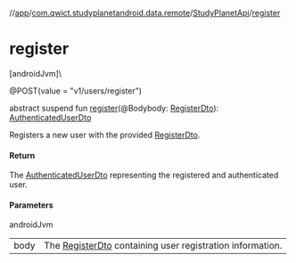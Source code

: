 //[app](../../../index.md)/[com.qwict.studyplanetandroid.data.remote](../index.md)/[StudyPlanetApi](index.md)/[register](register.md)

# register

[androidJvm]\

@POST(value = &quot;v1/users/register&quot;)

abstract suspend fun [register](register.md)(@Bodybody: [RegisterDto](../../com.qwict.studyplanetandroid.data.remote.dto/-register-dto/index.md)): [AuthenticatedUserDto](../../com.qwict.studyplanetandroid.data.remote.dto/-authenticated-user-dto/index.md)

Registers a new user with the provided [RegisterDto](../../com.qwict.studyplanetandroid.data.remote.dto/-register-dto/index.md).

#### Return

The [AuthenticatedUserDto](../../com.qwict.studyplanetandroid.data.remote.dto/-authenticated-user-dto/index.md) representing the registered and authenticated user.

#### Parameters

androidJvm

| | |
|---|---|
| body | The [RegisterDto](../../com.qwict.studyplanetandroid.data.remote.dto/-register-dto/index.md) containing user registration information. |
